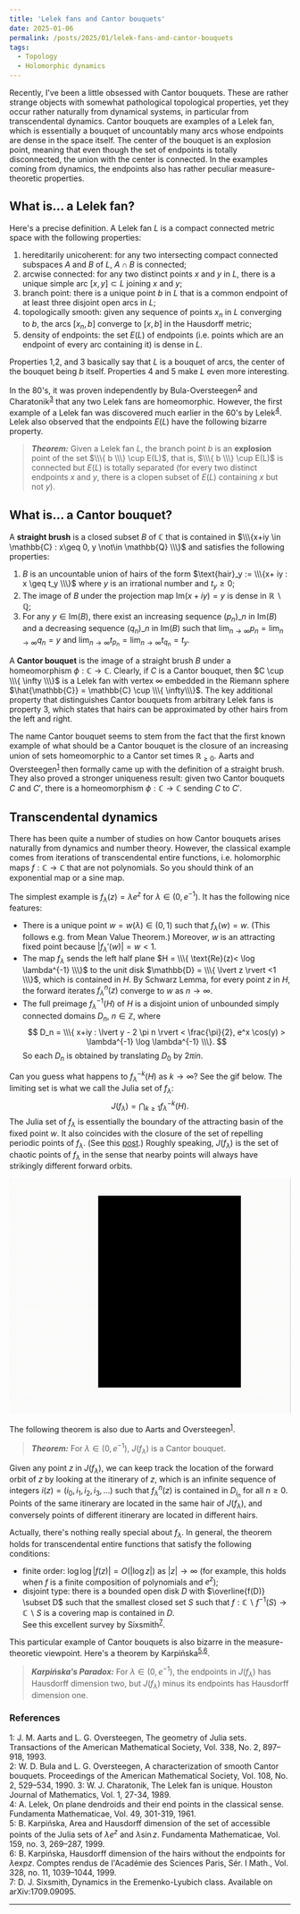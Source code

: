 ```yaml
---
title: 'Lelek fans and Cantor bouquets'
date: 2025-01-06
permalink: /posts/2025/01/lelek-fans-and-cantor-bouquets
tags:
  - Topology
  - Holomorphic dynamics
---
```


Recently, I've been a little obsessed with Cantor bouquets. These are rather strange objects with somewhat pathological topological properties, yet they occur rather naturally from dynamical systems, in particular from transcendental dynamics. Cantor bouquets are examples of a Lelek fan, which is essentially a bouquet of uncountably many arcs whose endpoints are dense in the space itself. The center of the bouquet is an explosion point, meaning that even though the set of endpoints is totally disconnected, the union with the center is connected. In the examples coming from dynamics, the endpoints also has rather peculiar measure-theoretic properties.

## What is... a Lelek fan?

Here's a precise definition. A Lelek fan $L$ is a compact connected metric space with the following properties:
1. hereditarily unicoherent: for any two intersecting compact connected subspaces $A$ and $B$ of $L$, $A \cap B$ is connected;   
2. arcwise connected: for any two distinct points $x$ and $y$ in $L$, there is a unique simple arc $[x,y] \subset L$ joining $x$ and $y$;   
3. branch point: there is a unique point $b$ in $L$ that is a common endpoint of at least three disjoint open arcs in $L$;   
4. topologically smooth: given any sequence of points $x_n$ in $L$ converging to $b$, the arcs $[x_n,b]$ converge to $[x,b]$ in the Hausdorff metric;    
5. density of endpoints: the set $E(L)$ of endpoints (i.e. points which are an endpoint of every arc containing it) is dense in $L$.

Properties 1,2, and 3 basically say that $L$ is a bouquet of arcs, the center of the bouquet being $b$ itself. Properties 4 and 5 make $L$ even more interesting.

In the 80's, it was proven independently by Bula-Oversteegen<sup>[2](#fn2)</sup> and Charatonik<sup>[3](#fn3)</sup> that any two Lelek fans are homeomorphic. However, the first example of a Lelek fan was discovered much earlier in the 60's by Lelek<sup>[4](#fn4)</sup>. Lelek also observed that the endpoints $E(L)$ have the following bizarre property.

> **_Theorem:_** Given a Lelek fan $L$, the branch point $b$ is an **explosion** point of the set $\\\{ b \\\} \cup E(L)$, that is, $\\\{ b \\\} \cup E(L)$ is connected but $E(L)$ is totally separated (for every two distinct endpoints $x$ and $y$, there is a clopen subset of $E(L)$ containing $x$ but not $y$).

## What is... a Cantor bouquet?

A **straight brush** is a closed subset $B$ of $\mathbb{C}$ that is contained in $\\\{x+iy \in \mathbb{C} : x\geq 0, y \not\in \mathbb{Q} \\\}$ and satisfies the following properties:
1. $B$ is an uncountable union of hairs of the form $\text{hair}_y := \\\{x+ iy : x \geq t_y \\\}$ where $y$ is an irrational number and $t_y \geq 0$;   
2. The image of $B$ under the projection map $\text{Im}(x+iy) = y$ is dense in $\mathbb{R}\backslash \mathbb{Q}$;   
3. For any $y \in \text{Im}(B)$, there exist an increasing sequence $(p_n)\_{n}$ in $\text{Im}(B)$ and a decreasing sequence $(q_n)\_{n}$ in $\text{Im}(B)$ such that $\lim_{n\to \infty} p_n = \lim_{n\to \infty} q_n = y$ and $\lim_{n\to \infty} t_{p_n} = \lim_{n\to \infty} t_{q_n} = t_y$.   

A **Cantor bouquet** is the image of a straight brush $B$ under a homeomorphism $\phi: \mathbb{C} \to \mathbb{C}$. Clearly, if $C$ is a Cantor bouquet, then $C \cup \\\{ \infty \\\}$ is a Lelek fan with vertex $\infty$ embedded in the Riemann sphere $\hat{\mathbb{C}} = \mathbb{C} \cup \\\{ \infty\\\}$. The key additional property that distinguishes Cantor bouquets from arbitrary Lelek fans is property 3, which states that hairs can be approximated by other hairs from the left and right.

The name Cantor bouquet seems to stem from the fact that the first known example of what should be a Cantor bouquet is the closure of an increasing union of sets homeomorphic to a Cantor set times $\mathbb{R}_{\geq 0}$. Aarts and Oversteegen<sup>[1](#fn1)</sup> then formally came up with the definition of a straight brush. They also proved a stronger uniqueness result: given two Cantor bouquets $C$ and $C'$, there is a homeomorphism $\phi: \mathbb{C} \to \mathbb{C}$ sending $C$ to $C'$.

## Transcendental dynamics

There has been quite a number of studies on how Cantor bouquets arises naturally from dynamics and number theory. However, the classical example comes from iterations of transcendental entire functions, i.e. holomorphic maps $f: \mathbb{C} \to \mathbb{C}$ that are not polynomials. So you should think of an exponential map or a sine map.

The simplest example is $f_\lambda(z) = \lambda e^z$ for $\lambda \in (0, e^{-1})$. It has the following nice features:
- There is a unique point $w=w(\lambda) \in (0,1)$ such that $f_\lambda(w) = w$. (This follows e.g. from Mean Value Theorem.) Moreover, $w$ is an attracting fixed point because $\lvert f_\lambda'(w) \rvert = w <1$.   
- The map $f_\lambda$ sends the left half plane $H = \\\{ \text{Re}(z)< \log \lambda^{-1} \\\}$ to the unit disk $\mathbb{D} = \\\{ \lvert z \rvert <1 \\\}$, which is contained in $H$. By Schwarz Lemma, for every point $z$ in $H$, the forward iterates $f^n_{\lambda}(z)$ converge to $w$ as $n \to \infty$.
- The full preimage $f_{\lambda}^{-1}(H)$ of $H$ is a disjoint union of unbounded simply connected domains $D_n$, $n \in \mathbb{Z}$, where
$$
D_n = \\\{ x+iy : \lvert y - 2 \pi n \rvert < \frac{\pi}{2}, e^x \cos(y) > \lambda^{-1} \log \lambda^{-1} \\\}.
$$
So each $D_n$ is obtained by translating $D_0$ by $2 \pi i n$.

Can you guess what happens to $f_{\lambda}^{-k}(H)$ as $k \to \infty$? See the gif below. The limiting set is what we call the Julia set of $f_{\lambda}$:
$$
J(f_\lambda) = \bigcap_{k \geq 1} f_{\lambda}^{-k}(H).
$$
The Julia set of $f_\lambda$ is essentially the boundary of the attracting basin of the fixed point $w$. It also coincides with the closure of the set of repelling periodic points of $f_\lambda$. (See this [post](/posts/2020/06/fatou_and_julia/).) Roughly speaking, $J(f_\lambda)$ is the set of chaotic points of $f_\lambda$ in the sense that nearby points will always have strikingly different forward orbits.

<p align="center">
  <img src="/images/cantorbouquet.gif" width="560" height="420" />
</p>

The following theorem is also due to Aarts and Oversteegen<sup>[1](#fn1)</sup>.

> **_Theorem:_** For $\lambda \in (0,e^{-1})$, $J(f_\lambda)$ is a Cantor bouquet.

Given any point $z$ in $J(f_\lambda)$, we can keep track the location of the forward orbit of $z$ by looking at the itinerary of $z$, which is an infinite sequence of integers $i(z) = (i_0,i_1,i_2,i_3,\ldots)$ such that $f_\lambda^n(z)$ is contained in $D_{i_n}$ for all $n \geq 0$. Points of the same itinerary are located in the same hair of $J(f_\lambda)$, and conversely points of different itinerary are located in different hairs.

Actually, there's nothing really special about $f_\lambda$. In general, the theorem holds for transcendental entire functions that satisfy the following conditions:
- finite order: $\log \log \lvert f(z) \rvert = O( \lvert \log z \rvert )$ as $\lvert z \rvert \to \infty$ (for example, this holds when $f$ is a finite composition of polynomials and $e^z$);   
- disjoint type: there is a bounded open disk $D$ with $\overline{f(D)} \subset D$ such that the smallest closed set $S$ such that $f: \mathbb{C}\backslash f^{-1}(S) \to \mathbb{C} \backslash S$ is a covering map is contained in $D$.   
See this excellent survey by Sixsmith<sup>[7](#fn7)</sup>.

This particular example of Cantor bouquets is also bizarre in the measure-theoretic viewpoint. Here's a theorem by Karpińska<sup>[5](#fn5),[6](#fn6)</sup>.

> **_Karpińska's Paradox:_** For $\lambda \in (0,e^{-1})$, the endpoints in $J(f_\lambda)$ has Hausdorff dimension two, but $J(f_\lambda)$ minus its endpoints has Hausdorff dimension one.


### References

<a name="fn1">1</a>: J. M. Aarts and L. G. Oversteegen, The geometry of Julia sets. Transactions of the American Mathematical Society, Vol. 338, No. 2, 897–918, 1993.   
<a name="fn2">2</a>: W. D. Bula and L. G. Oversteegen, A characterization of smooth Cantor bouquets. Proceedings of the American Mathematical Society, Vol. 108, No. 2, 529–534, 1990.
<a name="fn3">3</a>: W. J. Charatonik, The Lelek fan is unique. Houston Journal of Mathematics, Vol. 1, 27-34, 1989.   
<a name="fn4">4</a>: A. Lelek, On plane dendroids and their end points in the classical sense. Fundamenta Mathematicae, Vol. 49, 301-319, 1961.   
<a name="fn5">5</a>: B. Karpińska, Area and Hausdorff dimension of the set of accessible points of the Julia sets of $\lambda e^z$ and $\lambda \sin z$. Fundamenta Mathematicae, Vol. 159, no. 3, 269–287, 1999.   
<a name="fn6">6</a>: B. Karpińska, Hausdorff dimension of the hairs without the endpoints for $\lambda \text{exp} z$. Comptes rendus de l'Académie des Sciences Paris, Sér. I Math., Vol. 328, no. 11, 1039–1044, 1999.   
<a name="fn7">7</a>: D. J. Sixsmith, Dynamics in the Eremenko-Lyubich class. Available on arXiv:1709.09095.   

------
